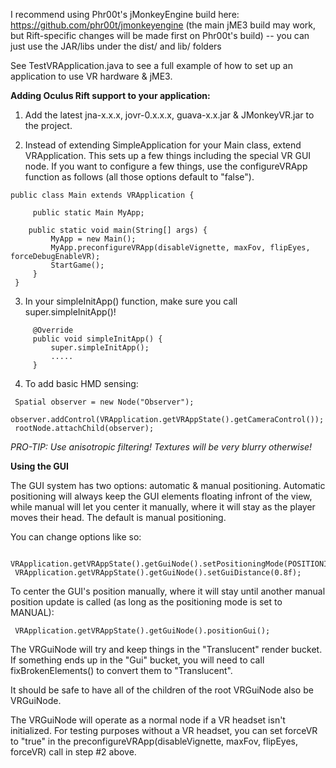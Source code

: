 I recommend using Phr00t's jMonkeyEngine build here: https://github.com/phr00t/jmonkeyengine (the main jME3 build may work, but Rift-specific changes will be made first on Phr00t's build) -- you can just use the JAR/libs under the dist/ and lib/ folders

See TestVRApplication.java to see a full example of how to set up an application to use VR hardware & jME3.

<b>Adding Oculus Rift support to your application:</b>

1. Add the latest jna-x.x.x, jovr-0.x.x.x, guava-x.x.jar & JMonkeyVR.jar to the project.

2. Instead of extending SimpleApplication for your Main class, extend VRApplication. This sets up a few things including the special VR GUI node. If you want to configure a few things, use the configureVRApp function as follows (all those options default to "false").

```
public class Main extends VRApplication {
     
     public static Main MyApp;
 
    public static void main(String[] args) {
         MyApp = new Main();
         MyApp.preconfigureVRApp(disableVignette, maxFov, flipEyes, forceDebugEnableVR);
         StartGame();
     }
 }
```

3. In your simpleInitApp() function, make sure you call super.simpleInitApp()!

```
     @Override
     public void simpleInitApp() {
         super.simpleInitApp();
         .....
     }
```
 
4. To add basic HMD sensing:

```
 Spatial observer = new Node("Observer");
 observer.addControl(VRApplication.getVRAppState().getCameraControl());
 rootNode.attachChild(observer);
```

<i>PRO-TIP: Use anisotropic filtering! Textures will be very blurry otherwise!</i>

<b>Using the GUI</b>

The GUI system has two options: automatic & manual positioning. Automatic positioning will always keep the GUI elements floating infront of the view, while manual will let you center it manually, where it will stay as the player moves their head. The default is manual positioning.

You can change options like so:

```
 VRApplication.getVRAppState().getGuiNode().setPositioningMode(POSITIONING_MODE.AUTO);
 VRApplication.getVRAppState().getGuiNode().setGuiDistance(0.8f);
```

To center the GUI's position manually, where it will stay until another manual position update is called (as long as the positioning mode is set to MANUAL):

```
 VRApplication.getVRAppState().getGuiNode().positionGui();
```

The VRGuiNode will try and keep things in the "Translucent" render bucket. If something ends up in the "Gui" bucket, you will need to call fixBrokenElements() to convert them to "Translucent".

It should be safe to have all of the children of the root VRGuiNode also be VRGuiNode.

The VRGuiNode will operate as a normal node if a VR headset isn't initialized. For testing purposes without a VR headset, you can set forceVR to "true" in the preconfigureVRApp(disableVignette, maxFov, flipEyes, forceVR) call in step #2 above.
